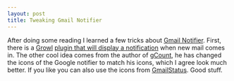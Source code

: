 ```yaml
--- 
layout: post
title: Tweaking Gmail Notifier
---
```

After doing some reading I learned a few tricks about <a href="http://toolbar.google.com/gmail-helper/index?promo=gdl-en">Gmail Notifier</a>. First, there is a <a href="http://growl.info/">Growl</a> <a href="http://www.wootest.net/gmailgrowl/">plugin that will display a notification</a> when new mail comes in. The other cool idea comes from the author of <a href="http://www.ocf.berkeley.edu/~natan/gcount/">gCount</a>, he has changed the icons of the Google notifier to match his icons, which I agree look much better. If you like you can also use the icons from <a href="http://homepage.mac.com/carsten.guenther/GmailStatus/">GmailStatus</a>. Good stuff.
